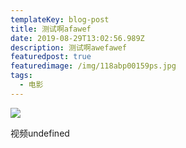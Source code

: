 ```yaml
---
templateKey: blog-post
title: 测试啊afawef
date: 2019-08-29T13:02:56.989Z
description: 测试啊awefawef
featuredpost: true
featuredimage: /img/118abp00159ps.jpg
tags:
  - 电影
---
```

![](/img/flavor_wheel.jpg)

视频undefined

